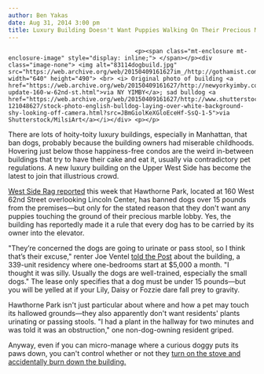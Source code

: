 ```yaml
---
author: Ben Yakas
date: Aug 31, 2014 3:00 pm
title: Luxury Building Doesn't Want Puppies Walking On Their Precious Marble Floors
---
```


	
										<p><span class="mt-enclosure mt-enclosure-image" style="display: inline;"> </span></p><div class="image-none"> <img alt="83114dogbuild.jpg" src="https://web.archive.org/web/20150409161627im_/http://gothamist.com/attachments/byakas/83114dogbuild.jpg" width="640" height="490"> <br> <i> Original photo of building <a href="https://web.archive.org/web/20150409161627/http://newyorkyimby.com/2013/08/construction-update-160-w-62nd-st.html">via NY YIMBY</a>; sad bulldog <a href="https://web.archive.org/web/20150409161627/http://www.shutterstock.com/pic-121048627/stock-photo-english-bulldog-laying-over-white-background-shy-looking-off-camera.html?src=JBmGiolKeXGloEceHf-SsQ-1-5">via Shutterstock/MilsiArt</a></i></div> <p></p>

<p>There are lots of hoity-toity luxury buildings, especially in Manhattan, that ban dogs, probably because the building owners had miserable childhoods. Hovering just below those happiness-free condos are the weird in-between buildings that try to have their cake and eat it, usually via contradictory pet regulations. A new luxury building on the Upper West Side has become the latest to join that illustrious crowd.</p>

<p><a href="https://web.archive.org/web/20150409161627/http://www.westsiderag.com/2014/08/28/dog-paws-banned-from-lobby-of-new-luxury-rental-building">West Side Rag reported</a> this week that Hawthorne Park, located at 160 West 62nd Street overlooking Lincoln Center, has banned dogs over 15 pounds from the premises&#x2014;but only for the stated reason that they don&apos;t want any puppies touching the ground of their precious marble lobby. Yes, the building has reportedly made it a rule that every dog has to be carried by its owner into the elevator.</p>

<p>&quot;They&#x2019;re concerned the dogs are going to urinate or pass stool, so I think that&#x2019;s their excuse,&quot; renter Joe Ventel <a href="https://web.archive.org/web/20150409161627/http://nypost.com/2014/08/31/luxury-building-bans-dogs-from-touching-lobbys-marble-floors/">told the Post</a> about the building, a 339-unit residency where one-bedrooms start at $5,000 a month. &quot;I thought it was silly. Usually the dogs are well-trained, especially the small dogs.&quot; The lease only specifies that a dog must be under 15 pounds&#x2014;but you will be yelled at if your Lily, Daisy or Fozzie dare fall prey to gravity. </p>

<p>Hawthorne Park isn&apos;t just particular about where and how a pet may touch its hallowed grounds&#x2014;they also apparently don&apos;t want residents&apos; plants urinating or passing stools. &quot;I had a plant in the hallway for two minutes and was told it was an obstruction,&quot; one non-dog-owning resident griped.</p>

<p>Anyway, even if you can micro-manage where a curious doggy puts its paws down, you can&apos;t control whether or not they <a href="https://web.archive.org/web/20150409161627/http://newyork.cbslocal.com/2014/08/30/police-believe-dog-accidentally-started-lacey-township-fire/">turn on the stove and accidentally burn down the building.</a></p>					
										
									
				
